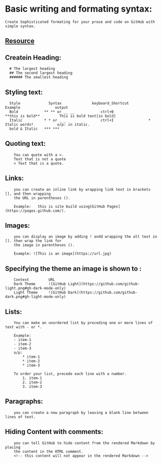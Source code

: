 # Basic writing and formating syntax:
    Create Sophisticated formating for your prose and code on GitHub with simple syntax.
   ## [Resource](https://docs.github.com/en/enterprise-server@3.0/get-started/writing-on-github/getting-started-with-writing-and-formatting-on-github/basic-writing-and-formatting-syntax)
   
   ## Createin Heading:
      
      # The largest heading
      ## The second largest heading
      ###### The smallest heading
      

  ## Styling text:
      Style             Syntax              keyboard_Shortcut            Example                output
      Bold            ** ** or __ __            ctrl+B                **this is bold**         This is bold text[in bold]
      Italic          * * or _ _                ctrl+I                * Italic words*           o/p: in italic.
      bold & Italic   *** ***                  


  ## Quoting text:
        You can quote with a >.
        Text that is not a quote
        > Text that is a quote.

  ## Links:
        you can create an inline link by wrapping link text in brackets [], and then wrapping 
        the URL in parentheses ().

        Example:   this is site build using[GitHub Pages](https://pages.github.com/).


  ## Images:
        you can display an image by adding ! andd wrapping the alt text in []. then wrap the link for 
        the image in parentheses ().

        Example: ![This is an image](https://url.jpg)

  ## Specifying the theme an image is shown to :
        Context         URL
        Dark Theme      ![GitHub Light](https://github.com/github-light.png#gh-dark-mode-only)
        Light Theme     ![GitHub Dark](https://github.com/github-dark.png#gh-light-mode-only)

  ## Lists:
        You can make an unordered list by preceding one or more lines of text with - or *.
        
        Example:
        - item-1
        - item-2
        - item-3
        o/p:
            * item-1
            * item-2
            * item-3

        To order your list, precede each line with a number.
            1. item-1
            2. item-2
            3. item-3

  ## Paragraphs:
        you can create a new paragraph by leaving a blank line between lines of text.

  ## Hiding Content with comments:
        you can tell GitHub to hide content from the rendered Markdown by placing
        the content in the HTML comment.
        <!-- this content will not appear in the rendered Markdown -->
